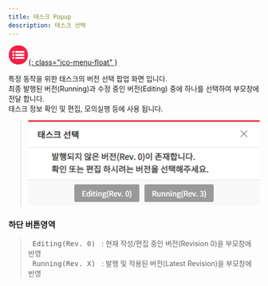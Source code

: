 ```yaml
---
title: 태스크 Popup
description: 태스크 선택
---
```


<link rel="stylesheet" type="text/css" href="../css/opme.css">

<!-- Defined -->
[popup-task-select]: img/popup-task-select.png

<!-- Floating Menu -->
[menu]: index.html "목차"
[ico-menu]: img/icon/ico-menu.png
[![목차][ico-menu]{: class="ico-menu-float" }][menu]


특정 동작을 위한 태스크의 버전 선택 팝업 화면 입니다.  
최종 발행된 버전(Running)과 수정 중인 버전(Editing) 중에 하나를 선택하여 부모창에 전달 합니다.  
태스크 정보 확인 및 편집, 모의실행 등에 사용 됩니다.

>![태스크선택][popup-task-select]

### 하단 버튼영역
> <kbd class="btn-gray">&nbsp;Editing(Rev. 0)&nbsp;</kbd> : 현재 작성/편집 중인 버전(Revision 0)을 부모창에 반영  
> <kbd class="btn-gray">&nbsp;Running(Rev. X)&nbsp;</kbd> : 발행 및 적용된 버전(Latest Revision)을 부모창에 반영
 